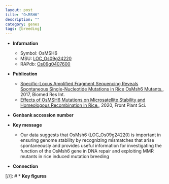 ```yaml
---
layout: post
title: "OsMSH6"
description: ""
category: genes
tags: [breeding]
---
```


* **Information**  
    + Symbol: OsMSH6  
    + MSU: [LOC_Os09g24220](http://rice.plantbiology.msu.edu/cgi-bin/ORF_infopage.cgi?orf=LOC_Os09g24220)  
    + RAPdb: [Os09g0407600](http://rapdb.dna.affrc.go.jp/viewer/gbrowse_details/irgsp1?name=Os09g0407600)  

* **Publication**  
    + [Specific-Locus Amplified Fragment Sequencing Reveals Spontaneous Single-Nucleotide Mutations in Rice OsMsh6 Mutants.](http://www.ncbi.nlm.nih.gov/pubmed?term=Specific-Locus+Amplified+Fragment+Sequencing+Reveals+Spontaneous+Single-Nucleotide+Mutations+in+Rice+OsMsh6+Mutants.%5BTitle%5D), 2017, Biomed Res Int.
    + [Effects of OsMSH6 Mutations on Microsatellite Stability and Homeologous Recombination in Rice.](http://www.ncbi.nlm.nih.gov/pubmed?term=Effects+of+OsMSH6+Mutations+on+Microsatellite+Stability+and+Homeologous+Recombination+in+Rice.%5BTitle%5D), 2020, Front Plant Sci.

* **Genbank accession number**  

* **Key message**  
    + Our data suggests that OsMsh6 (LOC_Os09g24220) is important in ensuring genome stability by recognizing mismatches that arise spontaneously and provides useful information for investigating the function of the OsMsh6 gene in DNA repair and exploiting MMR mutants in rice induced mutation breeding

* **Connection**  

[//]: # * **Key figures**  


